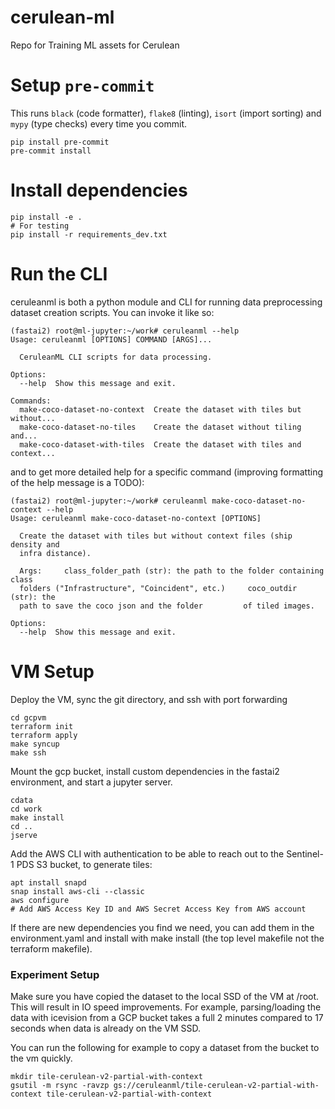# cerulean-ml
Repo for Training ML assets for Cerulean

# Setup `pre-commit`
This runs `black` (code formatter), `flake8` (linting), `isort` (import sorting) and `mypy` (type checks) every time you commit.

```
pip install pre-commit
pre-commit install
```

# Install dependencies

```
pip install -e .
# For testing
pip install -r requirements_dev.txt
```

# Run the CLI
ceruleanml is both a python module and CLI for running data preprocessing dataset creation scripts. You can invoke it like so:

```
(fastai2) root@ml-jupyter:~/work# ceruleanml --help
Usage: ceruleanml [OPTIONS] COMMAND [ARGS]...

  CeruleanML CLI scripts for data processing.

Options:
  --help  Show this message and exit.

Commands:
  make-coco-dataset-no-context  Create the dataset with tiles but without...
  make-coco-dataset-no-tiles    Create the dataset without tiling and...
  make-coco-dataset-with-tiles  Create the dataset with tiles and context...
```

and to get more detailed help for a specific command (improving formatting of the help message is a TODO):

```
(fastai2) root@ml-jupyter:~/work# ceruleanml make-coco-dataset-no-context --help
Usage: ceruleanml make-coco-dataset-no-context [OPTIONS]

  Create the dataset with tiles but without context files (ship density and
  infra distance).

  Args:     class_folder_path (str): the path to the folder containing class
  folders ("Infrastructure", "Coincident", etc.)     coco_outdir (str): the
  path to save the coco json and the folder         of tiled images.

Options:
  --help  Show this message and exit.
```

# VM Setup

Deploy the VM, sync the git directory, and ssh with port forwarding
```
cd gcpvm
terraform init
terraform apply
make syncup
make ssh
```

Mount the gcp bucket, install custom dependencies in the fastai2 environment, and start a jupyter server.
```
cdata
cd work
make install
cd ..
jserve
```

Add the AWS CLI with authentication to be able to reach out to the Sentinel-1 PDS S3 bucket, to generate tiles:
```
apt install snapd
snap install aws-cli --classic
aws configure 
# Add AWS Access Key ID and AWS Secret Access Key from AWS account
```

If there are new dependencies you find we need, you can add them in the environment.yaml and install with make install (the top level makefile not the terraform makefile).

### Experiment Setup

Make sure you have copied the dataset to the local SSD of the VM at /root. This will result in IO speed improvements. For example, parsing/loading the data with icevision from a GCP bucket takes a full 2 minutes compared to 17 seconds when data is already on the VM SSD.

You can run the following for example to copy a dataset from the bucket to the vm quickly.

```
mkdir tile-cerulean-v2-partial-with-context
gsutil -m rsync -ravzp gs://ceruleanml/tile-cerulean-v2-partial-with-context tile-cerulean-v2-partial-with-context
```
